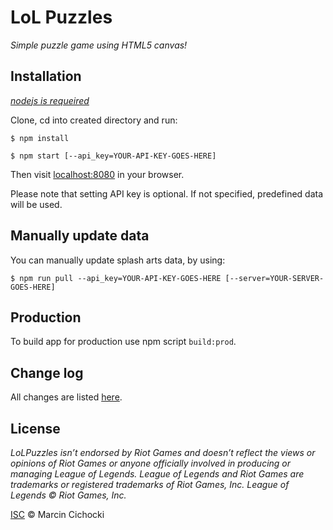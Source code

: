 # LoL Puzzles

_Simple puzzle game using HTML5 canvas!_


## Installation

_[nodejs is requeired](http://nodejs.org/)_

Clone, cd into created directory and run:

`$ npm install`

`$ npm start [--api_key=YOUR-API-KEY-GOES-HERE]`

Then visit [localhost:8080](http://localhost:8080) in your browser.

Please note that setting API key is optional. If not specified, predefined data will be used.


## Manually update data

You can manually update splash arts data, by using:

`$ npm run pull --api_key=YOUR-API-KEY-GOES-HERE [--server=YOUR-SERVER-GOES-HERE]`


## Production

To build app for production use npm script `build:prod`.


## Change log

All changes are listed [here](/CHANGELOG.md).


## License

*LoLPuzzles isn’t endorsed by Riot Games and doesn’t reflect the views or opinions of Riot Games or anyone officially involved in producing or managing League of Legends. League of Legends and Riot Games are trademarks or registered trademarks of Riot Games, Inc. League of Legends © Riot Games, Inc.*

[ISC](/LICENSE.md) © Marcin Cichocki
